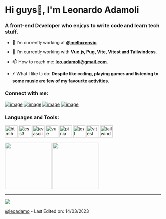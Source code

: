 <h1 align="left">Hi guys👋, I'm Leonardo Adamoli</h1>
<h3 align="left">A front-end Developer who enjoys to write code and learn tech stuff.</h3>

- 🔭 I’m currently working at **[@melhorenvio](https://melhorenvio.com.br/)**.

- 🧰 I’m currently working with **Vue.js, Pug, Vite, Vitest and Tailwindcss**.

- 📫 How to reach me: **leo.adamoli@gmail.com**.

- ⚡ What I like to do: **Despite like coding, playing games and listening to some music are few of my favourite activities**.

<h3 align="left">Connect with me:</h3>
<div align="left">

[![image](https://img.shields.io/badge/LinkedIn-0077B5?style=for-the-badge&logo=linkedin&logoColor=white)](https://www.linkedin.com/in/leosadamo/)
[![image](https://img.shields.io/badge/Instagram-E4405F?style=for-the-badge&logo=instagram&logoColor=white)](https://www.instagram.com/_leoadamo/)
[![image](https://img.shields.io/badge/Twitter-1DA1F2?style=for-the-badge&logo=twitter&logoColor=white)](https://twitter.com/adamolileonardo)
[![image](https://img.shields.io/badge/Gmail-D14836?style=for-the-badge&logo=gmail&logoColor=white)](mailto:leo.adamoli@gmail.com)
  
</div>

<h3 align="left">Languages and Tools:</h3>

<p align="left"> 
  <a href="https://developer.mozilla.org/en-US/docs/Web/HTML" target="_blank"> 
    <img src="https://user-images.githubusercontent.com/25181517/192158954-f88b5814-d510-4564-b285-dff7d6400dad.png" alt="html5" width="40" height="40"/> 
  </a>
  <a href="https://developer.mozilla.org/en-US/docs/Web/css" target="_blank"> 
    <img src="https://user-images.githubusercontent.com/25181517/183898674-75a4a1b1-f960-4ea9-abcb-637170a00a75.png" alt="css3" width="40" height="40"/> 
  </a>
  <a href="https://developer.mozilla.org/en-US/docs/Web/JavaScript" target="_blank"> 
    <img src="https://user-images.githubusercontent.com/25181517/117447155-6a868a00-af3d-11eb-9cfe-245df15c9f3f.png" alt="javascript" width="40" height="40"/> 
  </a>
  <a href="https://vuejs.org/" target="_blank"> 
    <img src="https://user-images.githubusercontent.com/25181517/117448124-a2da9800-af3e-11eb-85d2-bd1b69b65603.png" alt="vue" width="40" height="40"/> 
  </a>
  <a href="https://pinia.vuejs.org/" target="_blank"> 
    <img src="https://camo.githubusercontent.com/6a89c40d54fde3f7c40b827e46081e4057633764c07bc9bca4ed513689eb2a8e/68747470733a2f2f70696e69612e7675656a732e6f72672f6c6f676f2e737667" alt="pinia" width="40" height="40"/> 
  </a>
  <a href="https://jestjs.io/pt-BR/" target="_blank"> 
    <img src="https://user-images.githubusercontent.com/25181517/187955005-f4ca6f1a-e727-497b-b81b-93fb9726268e.png" alt="jest" width="40" height="40"/> 
  </a>
  <a href="https://vitest.dev/" target="_blank"> 
    <img src="https://user-images.githubusercontent.com/11247099/145112184-a9ff6727-661c-439d-9ada-963124a281f7.png" alt="vitest" width="40" height="40"/> 
  </a>
  <a href="https://tailwindcss.com/" target="_blank"> 
    <img src="https://user-images.githubusercontent.com/25181517/202896760-337261ed-ee92-4979-84c4-d4b829c7355d.png" alt="tailwindcss" width="40" height="40"/> 
  </a>
</p>

<p align= "left">
  <img height= "150" src="https://github-readme-stats.vercel.app/api?username=leoadamo&theme=react&show_icons=true&include_all_commits=true" />
  <img height= "150" src="https://github-readme-stats.vercel.app/api/top-langs/?username=leoadamo&theme=react&layout=compact" />
</p>

------

[![](https://visitcount.itsvg.in/api?id=leoadamo&label=Profile%20Views&icon=5&color=0&pretty=true)](https://visitcount.itsvg.in)

[@leoadamo](https://github.com/leoadamo) - Last Edited on: 14/03/2023
